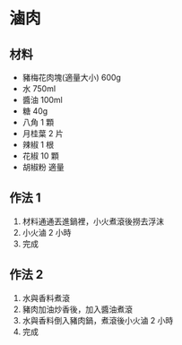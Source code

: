 # 滷肉

## 材料

- 豬梅花肉塊(適量大小) 600g
- 水 750ml
- 醬油 100ml
- 糖 40g
- 八角 1 顆
- 月桂葉 2 片
- 辣椒 1 根
- 花椒 10 顆
- 胡椒粉 適量

## 作法 1

1. 材料通通丟進鍋裡，小火煮滾後撈去浮沫
2. 小火滷 2 小時
3. 完成

## 作法 2

1. 水與香料煮滾
2. 豬肉加油炒香後，加入醬油煮滾
3. 水與香料倒入豬肉鍋，煮滾後小火滷 2 小時
4. 完成
